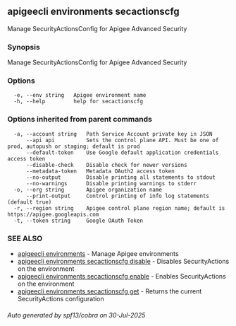 ## apigeecli environments secactionscfg

Manage SecurityActionsConfig for Apigee Advanced Security

### Synopsis

Manage SecurityActionsConfig for Apigee Advanced Security

### Options

```
  -e, --env string   Apigee environment name
  -h, --help         help for secactionscfg
```

### Options inherited from parent commands

```
  -a, --account string   Path Service Account private key in JSON
      --api api          Sets the control plane API. Must be one of prod, autopush or staging; default is prod
      --default-token    Use Google default application credentials access token
      --disable-check    Disable check for newer versions
      --metadata-token   Metadata OAuth2 access token
      --no-output        Disable printing all statements to stdout
      --no-warnings      Disable printing warnings to stderr
  -o, --org string       Apigee organization name
      --print-output     Control printing of info log statements (default true)
  -r, --region string    Apigee control plane region name; default is https://apigee.googleapis.com
  -t, --token string     Google OAuth Token
```

### SEE ALSO

* [apigeecli environments](apigeecli_environments.md)	 - Manage Apigee environments
* [apigeecli environments secactionscfg disable](apigeecli_environments_secactionscfg_disable.md)	 - Disables SecurityActions on the environment
* [apigeecli environments secactionscfg enable](apigeecli_environments_secactionscfg_enable.md)	 - Enables SecurityActions on the environment
* [apigeecli environments secactionscfg get](apigeecli_environments_secactionscfg_get.md)	 - Returns the current SecurityActions configuration

###### Auto generated by spf13/cobra on 30-Jul-2025
